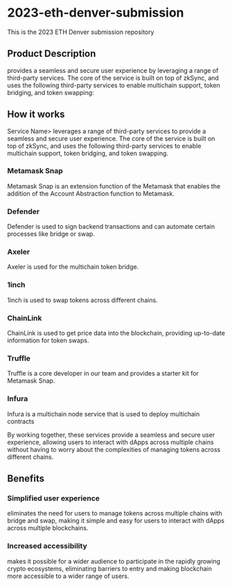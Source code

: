 # 2023-eth-denver-submission
This is the 2023 ETH Denver submission repository

<Key visual image comes here>

## Product Description

<Service Name> provides a seamless and secure user experience by leveraging a range of third-party services. The core of the service is built on top of zkSync, and uses the following third-party services to enable multichain support, token bridging, and token swapping:

## How it works

Service Name> leverages a range of third-party services to provide a seamless and secure user experience. The core of the service is built on top of zkSync, and uses the following third-party services to enable multichain support, token bridging, and token swapping.

### Metamask Snap
Metamask Snap is an extension function of the Metamask that enables the addition of the Account Abstraction function to Metamask.

### Defender
Defender is used to sign backend transactions and can automate certain processes like bridge or swap.

### Axeler
Axeler is used for the multichain token bridge.

### 1inch
1inch is used to swap tokens across different chains.

### ChainLink
ChainLink is used to get price data into the blockchain, providing up-to-date information for token swaps.

### Truffle
Truffle is a core developer in our team and provides a starter kit for Metamask Snap.

### Infura
Infura is a multichain node service that is used to deploy multichain contracts

By working together, these services provide a seamless and secure user experience, allowing users to interact with dApps across multiple chains without having to worry about the complexities of managing tokens across different chains.

## Benefits

### Simplified user experience

<Service Name> eliminates the need for users to manage tokens across multiple chains with bridge and swap, making it simple and easy for users to interact with dApps across multiple blockchains.

### Increased accessibility

<Service Name> makes it possible for a wider audience to participate in the rapidly growing crypto ecosystems, eliminating barriers to entry and making blockchain more accessible to a wider range of users.
